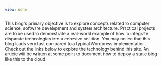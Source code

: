 ```yaml
---
view: none
---
```


This blog's primary objective is to explore concepts related to computer science, software development and system architecture. Practical projects are to be used to demonstrate a real-world example of how to integrate disparate technologies into a cohesive solution. You may notice that this blog loads very fast compared to a typical Wordpress implementation. Check out the links below to explore the technology behind this site. An article will be written at some point to document how to deploy a static blog like this to the cloud.
